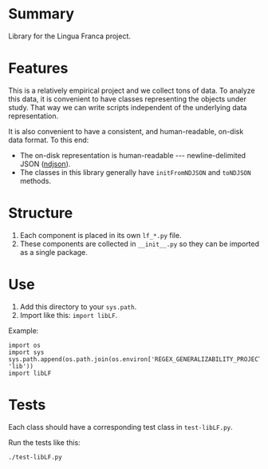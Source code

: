 # Summary

Library for the Lingua Franca project.

# Features

This is a relatively empirical project and we collect tons of data.
To analyze this data, it is convenient to have classes representing the objects under study.
That way we can write scripts independent of the underlying data representation.

It is also convenient to have a consistent, and human-readable, on-disk data format.
To this end:
- The on-disk representation is human-readable --- newline-delimited JSON ([ndjson](http://ndjson.org/)).
- The classes in this library generally have `initFromNDJSON` and `toNDJSON` methods.

# Structure

1. Each component is placed in its own `lf_*.py` file.
2. These components are collected in `__init__.py` so they can be imported as a single package.

# Use

1. Add this directory to your `sys.path`.
2. Import like this: `import libLF`.

Example:

```
import os
import sys
sys.path.append(os.path.join(os.environ['REGEX_GENERALIZABILITY_PROJECT_ROOT'], 'lib'))
import libLF
```

# Tests

Each class should have a corresponding test class in `test-libLF.py`.

Run the tests like this:

```bash
./test-libLF.py
```
